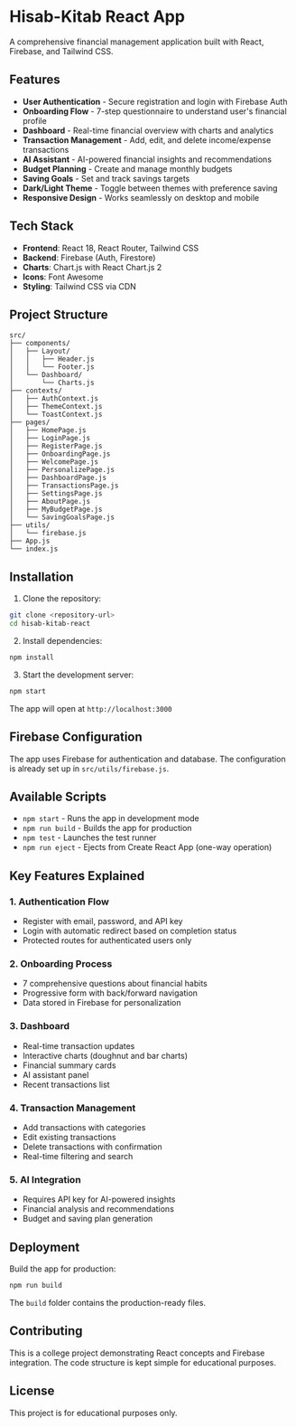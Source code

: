 # Hisab-Kitab React App

A comprehensive financial management application built with React, Firebase, and Tailwind CSS.

## Features

- **User Authentication** - Secure registration and login with Firebase Auth
- **Onboarding Flow** - 7-step questionnaire to understand user's financial profile
- **Dashboard** - Real-time financial overview with charts and analytics
- **Transaction Management** - Add, edit, and delete income/expense transactions
- **AI Assistant** - AI-powered financial insights and recommendations
- **Budget Planning** - Create and manage monthly budgets
- **Saving Goals** - Set and track savings targets
- **Dark/Light Theme** - Toggle between themes with preference saving
- **Responsive Design** - Works seamlessly on desktop and mobile

## Tech Stack

- **Frontend**: React 18, React Router, Tailwind CSS
- **Backend**: Firebase (Auth, Firestore)
- **Charts**: Chart.js with React Chart.js 2
- **Icons**: Font Awesome
- **Styling**: Tailwind CSS via CDN

## Project Structure

```
src/
├── components/
│   ├── Layout/
│   │   ├── Header.js
│   │   └── Footer.js
│   └── Dashboard/
│       └── Charts.js
├── contexts/
│   ├── AuthContext.js
│   ├── ThemeContext.js
│   └── ToastContext.js
├── pages/
│   ├── HomePage.js
│   ├── LoginPage.js
│   ├── RegisterPage.js
│   ├── OnboardingPage.js
│   ├── WelcomePage.js
│   ├── PersonalizePage.js
│   ├── DashboardPage.js
│   ├── TransactionsPage.js
│   ├── SettingsPage.js
│   ├── AboutPage.js
│   ├── MyBudgetPage.js
│   └── SavingGoalsPage.js
├── utils/
│   └── firebase.js
├── App.js
└── index.js
```

## Installation

1. Clone the repository:
```bash
git clone <repository-url>
cd hisab-kitab-react
```

2. Install dependencies:
```bash
npm install
```

3. Start the development server:
```bash
npm start
```

The app will open at `http://localhost:3000`

## Firebase Configuration

The app uses Firebase for authentication and database. The configuration is already set up in `src/utils/firebase.js`.

## Available Scripts

- `npm start` - Runs the app in development mode
- `npm run build` - Builds the app for production
- `npm test` - Launches the test runner
- `npm run eject` - Ejects from Create React App (one-way operation)

## Key Features Explained

### 1. Authentication Flow
- Register with email, password, and API key
- Login with automatic redirect based on completion status
- Protected routes for authenticated users only

### 2. Onboarding Process
- 7 comprehensive questions about financial habits
- Progressive form with back/forward navigation
- Data stored in Firebase for personalization

### 3. Dashboard
- Real-time transaction updates
- Interactive charts (doughnut and bar charts)
- Financial summary cards
- AI assistant panel
- Recent transactions list

### 4. Transaction Management
- Add transactions with categories
- Edit existing transactions
- Delete transactions with confirmation
- Real-time filtering and search

### 5. AI Integration
- Requires API key for AI-powered insights
- Financial analysis and recommendations
- Budget and saving plan generation

## Deployment

Build the app for production:
```bash
npm run build
```

The `build` folder contains the production-ready files.

## Contributing

This is a college project demonstrating React concepts and Firebase integration. The code structure is kept simple for educational purposes.

## License

This project is for educational purposes only.